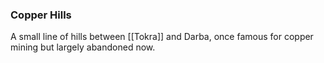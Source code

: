 ### Copper Hills

A small line of hills between [[Tokra]] and Darba, once famous for copper mining but largely abandoned now. 

